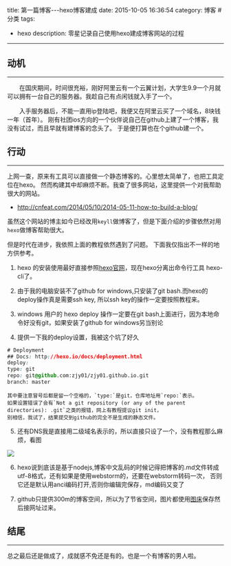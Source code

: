 title: 第一篇博客---hexo博客建成
date: 2015-10-05 16:36:54
category: 博客 #分类
tags:
- hexo
description: 零星记录自己使用hexo建成博客网站的过程
---
## 动机
**********************
<p>　　在国庆期间，时间很充裕，刚好阿里云有一个云翼计划，大学生9.9一个月就可以拥有一台自己的服务器。我趁自己有点闲钱就入手了一个。</p><p>　　入手服务器后，不能一直用ip登陆吧，我便又在阿里云买了一个域名，8块钱一年（首年）。
刚有社团ios方向的一个伙伴说自己在github上建了一个博客，我没有试过，而且早就有建博客的念头了。
于是便打算也在个github建一个。</p>

## 行动
**********************
上网一查，原来有工具可以直接做一个静态博客的。心里想太简单了，也把工具定位在hexo。
然而构建其中却麻烦不断。我查了很多网站，这里提供一个对我帮助很大的网站。

* http://cnfeat.com/2014/05/10/2014-05-11-how-to-build-a-blog/

虽然这个网站的博主如今已经改用`keyll`做博客了，但是下面介绍的步骤依然对用`hexo`做博客帮助很大。

但是时代在进步，我依照上面的教程依然遇到了问题。
下面我仅指出不一样的地方供参考。

1. hexo 的安装使用最好直接参照[hexo官网](https://hexo.io/)，现在hexo分离出命令行工具 hexo-cli了。

2. 由于我的电脑安装不了github for windows,只安装了git bash.而hexo的deploy操作真是需要ssh key,
所以ssh key的操作一定要按照教程来。

3. windows 用户的 hexo deploy 操作一定要在git bash上面进行，因为本地命令好没有git，如果安装了github for windows另当别论

4. 提供一下我的deploy设置，我被这个坑了好久
```css
# Deployment
## Docs: http://hexo.io/docs/deployment.html
deploy:
type: git
repo: git@github.com:zjy01/zjy01.github.io.git
branch: master
```
    其中要注意冒号后都是留一个空格的，`type:`是git，仓库地址用`repo:`表示。
    如果设置错误了会有`Not a git repository (or any of the parent directories): .git`之类的报错，网上有教程提议git init，
    别相信，我试了，结果提交到github的完全不是生成的静态文件。

5. 还有DNS我是直接用二级域名表示的，所以直接只设了一个，没有教程那么麻烦，看图
 <img src="http://i11.tietuku.com/87d8fb36ba1a79f1.png">

6. hexo说到底该是基于nodejs,博客中文乱码的时候记得把博客的.md文件转成utf-8格式，还有如果是使用webstorm的，还要在webstorm转码一次，
否则它还是默认用anci编码打开,否则你编辑完保存，md编码又变了

7. github只提供300m的博客空间，所以为了节省空间，图片都使用[图床](http://tuchuang.org/)保存然后接网址过来。

## 结尾
*******************
总之最后还是做成了，成就感不免还是有的。也是一个有博客的男人啦。